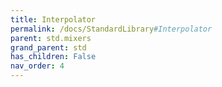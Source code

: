 ```yaml
---
title: Interpolator
permalink: /docs/StandardLibrary#Interpolator
parent: std.mixers
grand_parent: std
has_children: False
nav_order: 4
---
```

